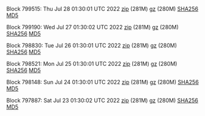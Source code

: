 Block 799515: Thu Jul 28 01:30:01 UTC 2022 [zip](https://files.01coin.io/mainnet/2022-07-28/bootstrap.dat.zip) (281M) [gz](https://files.01coin.io/mainnet/2022-07-28/bootstrap.dat.tar.gz) (280M) [SHA256](https://files.01coin.io/mainnet/2022-07-28/sha256.txt) [MD5](https://files.01coin.io/mainnet/2022-07-28/md5.txt)

Block 799190: Wed Jul 27 01:30:02 UTC 2022 [zip](https://files.01coin.io/mainnet/2022-07-27/bootstrap.dat.zip) (281M) [gz](https://files.01coin.io/mainnet/2022-07-27/bootstrap.dat.tar.gz) (280M) [SHA256](https://files.01coin.io/mainnet/2022-07-27/sha256.txt) [MD5](https://files.01coin.io/mainnet/2022-07-27/md5.txt)

Block 798830: Tue Jul 26 01:30:01 UTC 2022 [zip](https://files.01coin.io/mainnet/2022-07-26/bootstrap.dat.zip) (281M) [gz](https://files.01coin.io/mainnet/2022-07-26/bootstrap.dat.tar.gz) (280M) [SHA256](https://files.01coin.io/mainnet/2022-07-26/sha256.txt) [MD5](https://files.01coin.io/mainnet/2022-07-26/md5.txt)

Block 798521: Mon Jul 25 01:30:01 UTC 2022 [zip](https://files.01coin.io/mainnet/2022-07-25/bootstrap.dat.zip) (281M) [gz](https://files.01coin.io/mainnet/2022-07-25/bootstrap.dat.tar.gz) (280M) [SHA256](https://files.01coin.io/mainnet/2022-07-25/sha256.txt) [MD5](https://files.01coin.io/mainnet/2022-07-25/md5.txt)

Block 798148: Sun Jul 24 01:30:01 UTC 2022 [zip](https://files.01coin.io/mainnet/2022-07-24/bootstrap.dat.zip) (281M) [gz](https://files.01coin.io/mainnet/2022-07-24/bootstrap.dat.tar.gz) (280M) [SHA256](https://files.01coin.io/mainnet/2022-07-24/sha256.txt) [MD5](https://files.01coin.io/mainnet/2022-07-24/md5.txt)

Block 797887: Sat Jul 23 01:30:02 UTC 2022 [zip](https://files.01coin.io/mainnet/2022-07-23/bootstrap.dat.zip) (281M) [gz](https://files.01coin.io/mainnet/2022-07-23/bootstrap.dat.tar.gz) (280M) [SHA256](https://files.01coin.io/mainnet/2022-07-23/sha256.txt) [MD5](https://files.01coin.io/mainnet/2022-07-23/md5.txt)
